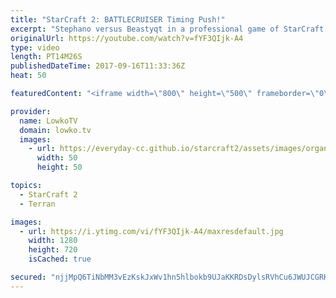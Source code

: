 ```yaml
---
title: "StarCraft 2: BATTLECRUISER Timing Push!"
excerpt: "Stephano versus Beastyqt in a professional game of StarCraft 2. Subscribe for more videos: http://lowko.tv/youtube Mass Oracle: https://goo.gl/W65Hvg  In this match of Zerg vs Terran the Zerg decides to open up with a quick Spawning Pool but ultimately gets a very quick third base. However, while doing"
originalUrl: https://youtube.com/watch?v=fYF3QIjk-A4
type: video
length: PT14M26S
publishedDateTime: 2017-09-16T11:33:36Z
heat: 50

featuredContent: "<iframe width=\"800\" height=\"500\" frameborder=\"0\" src=\"https://www.youtube.com/embed/fYF3QIjk-A4\" allow=\"accelerometer; autoplay; encrypted-media; gyroscope; picture-in-picture\" allowfullscreen></iframe>"

provider:
  name: LowkoTV
  domain: lowko.tv
  images:
    - url: https://everyday-cc.github.io/starcraft2/assets/images/organizations/lowko.tv-50x50.jpg
      width: 50
      height: 50

topics:
  - StarCraft 2
  - Terran

images:
  - url: https://i.ytimg.com/vi/fYF3QIjk-A4/maxresdefault.jpg
    width: 1280
    height: 720
    isCached: true

secured: "njjMpQ6TiNbMM3vEzKskJxWv1hn5hlbokb9UJaKKRDsDylsRVhCu6JWUJCGRKlk8OPoOHq+XJpsOwRRhe3xUICdnF/oiqY3SWP4PXOfxJMWlEaM7EDfEElPunpNUPfJlpucTzC0x6frXG94o+8VKnY3n33Fnyt8VhIuxJwhr7zr9vLFnHNrWHC9o0FQYg4wofcoqVet7fXwMSjsKFzVfJk7md6EDWqUSLwTrRpcoxC4s4hRb0jCYZQYbDhJt2F2KOIu48d2uZRRM5mkuG63mrbMzNpb0EP9VLgXhZMuDfi4amZstS3VC6enJ81fKlHXpFaX5EmAtmSN6/WID1Imb+6x3EdsJTBYJ2CGExZV/3c/NzUu6pDInaAzK7Wb4uB9pWnVtc+ltB8xOXwSkBlbPCelTA4Nha9GDmhgWshNkQP22CP+I1vgnv1r4sNbM/4JU;mKtiQEMFot7NqOF4JN1MHw=="
---
```


